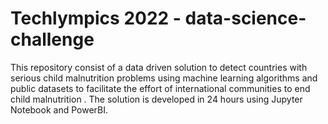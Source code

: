 # Techlympics 2022 - data-science-challenge

This repository consist of a data driven solution to detect countries with serious child malnutrition problems using machine learning algorithms and public datasets to facilitate the effort of international communities to end child malnutrition . The solution is developed in 24 hours using Jupyter Notebook and PowerBI. 

